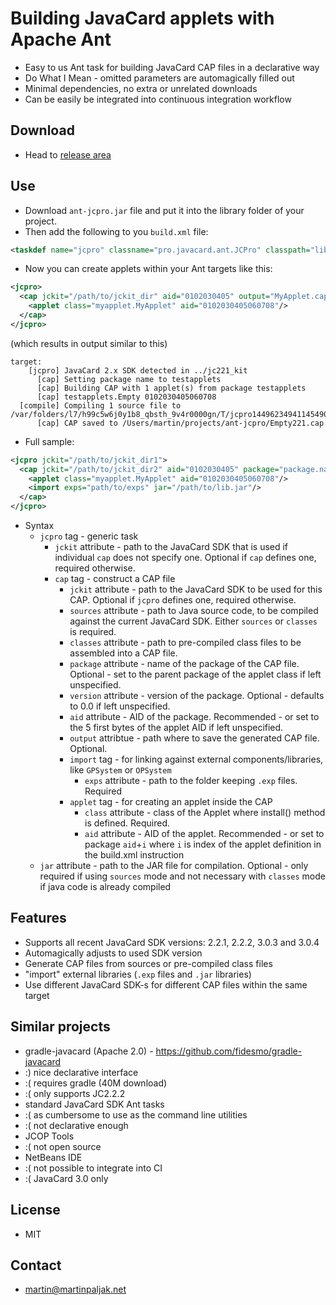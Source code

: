 # Building JavaCard applets with Apache Ant
 * Easy to us Ant task for building JavaCard CAP files in a declarative way
 * Do What I Mean - omitted parameters are automagically filled out
 * Minimal dependencies, no extra or unrelated downloads
 * Can be easily be integrated into continuous integration workflow

## Download
 * Head to [release area](https://github.com/martinpaljak/ant-jcpro/releases)

## Use
 * Download ```ant-jcpro.jar``` file and put it into the library folder of your project.
 * Then add the following to you ```build.xml``` file:
```xml
<taskdef name="jcpro" classname="pro.javacard.ant.JCPro" classpath="lib/ant-jcpro.jar"/>
```
 * Now you can create applets within your Ant targets like this:
```xml
<jcpro>
  <cap jckit="/path/to/jckit_dir" aid="0102030405" output="MyApplet.cap" sources="src/myapplet">
    <applet class="myapplet.MyApplet" aid="0102030405060708"/>
  </cap>
</jcpro>
```
(which results in output similar to this)
```
target:
    [jcpro] JavaCard 2.x SDK detected in ../jc221_kit
      [cap] Setting package name to testapplets
      [cap] Building CAP with 1 applet(s) from package testapplets
      [cap] testapplets.Empty 0102030405060708
  [compile] Compiling 1 source file to /var/folders/l7/h99c5w6j0y1b8_qbsth_9v4r0000gn/T/jcpro1449623494114549040104042558432715
      [cap] CAP saved to /Users/martin/projects/ant-jcpro/Empty221.cap
```
 * Full sample:
```xml
<jcpro jckit="/path/to/jckit_dir1">
  <cap jckit="/path/to/jckit_dir2" aid="0102030405" package="package.name" version="0.1" output="MyApplet.cap" sources="src/myapplet" classes="path/to/classes">
    <applet class="myapplet.MyApplet" aid="0102030405060708"/>
    <import exps="path/to/exps" jar="/path/to/lib.jar"/>
  </cap>
</jcpro>
```
 * Syntax
   * ```jcpro``` tag - generic task
     * ```jckit``` attribute - path to the JavaCard SDK that is used if individual ```cap``` does not specify one. Optional if ```cap``` defines one, required otherwise.
     * ```cap``` tag - construct a CAP file
       * ```jckit``` attribute - path to the JavaCard SDK to be used for this CAP. Optional if ```jcpro``` defines one, required otherwise. 
       * ```sources``` attribute - path to Java source code, to be compiled against the current JavaCard SDK. Either ```sources``` or ```classes``` is required.
       * ```classes``` attribute - path to pre-compiled class files to be assembled into a CAP file.
       * ```package``` attribute - name of the package of the CAP file. Optional - set to the parent package of the applet class if left unspecified.
       * ```version``` attribute - version of the package. Optional - defaults to 0.0 if left unspecified.
       * ```aid``` attribute - AID of the package. Recommended - or set to the 5 first bytes of the applet AID if left unspecified.
       * ```output``` attribtue - path where to save the generated CAP file. Optional.
       * ```import``` tag - for linking against external components/libraries, like ```GPSystem``` or ```OPSystem```
         * ```exps``` attribute - path to the folder keeping ```.exp``` files. Required
       * ```applet``` tag - for creating an applet inside the CAP
         * ```class``` attribute - class of the Applet where install() method is defined. Required.
         * ```aid``` attribute - AID of the applet. Recommended - or set to package ```aid```+```i``` where ```i``` is index of the applet definition in the build.xml instruction
    * ```jar``` attribute - path to the JAR file for compilation. Optional - only required if using ```sources``` mode and not necessary with ```classes``` mode if java code is already compiled

## Features
 * Supports all recent JavaCard SDK versions: 2.2.1, 2.2.2, 3.0.3 and 3.0.4
 * Automagically adjusts to used SDK version
 * Generate CAP files from sources or pre-compiled class files
 * "import" external libraries (```.exp``` files and ```.jar``` libraries)
 * Use different JavaCard SDK-s for different CAP files within the same target

## Similar projects
 * gradle-javacard (Apache 2.0) - https://github.com/fidesmo/gradle-javacard
  * :) nice declarative interface
  * :( requires gradle (40M download) 
  * :( only supports JC2.2.2
 * standard JavaCard SDK Ant tasks
  * :( as cumbersome to use as the command line utilities
  * :( not declarative enough
 * JCOP Tools
  * :( not open source
 * NetBeans IDE
  * :( not possible to integrate into CI
  * :( JavaCard 3.0 only

## License
 * MIT

## Contact
 * martin@martinpaljak.net
